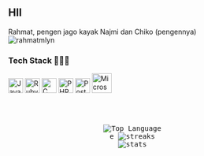 <br/>


## HII


<p align="justify">
Rahmat, pengen jago kayak Najmi dan Chiko (pengennya)
<br>
<img src="https://komarev.com/ghpvc/?username=rahmatmlyn&label=Profile%20views&color=0e75b6&style=flat" alt="rahmatmlyn" />
</p>

### Tech Stack 👨🏻‍💻

<span>
  <img src="https://upload.wikimedia.org/wikipedia/commons/9/99/Unofficial_JavaScript_logo_2.svg" height="30" title="JavaScript" />
  <img src="https://upload.wikimedia.org/wikipedia/commons/thumb/6/62/Ruby_On_Rails_Logo.svg/120px-Ruby_On_Rails_Logo.svg.png" height="30" title="RubyOnRails" />
  <img src="https://upload.wikimedia.org/wikipedia/commons/thumb/0/0d/C_Sharp_wordmark.svg/120px-C_Sharp_wordmark.svg.png" height="30" title="C Sharp" />
  <img src="https://upload.wikimedia.org/wikipedia/commons/2/27/PHP-logo.svg" height="30" title="PHP" />
  <img src="https://upload.wikimedia.org/wikipedia/commons/thumb/2/29/Postgresql_elephant.svg/120px-Postgresql_elephant.svg.png" height="30" title="PostgreSql" />
  <img src="https://miro.medium.com/max/402/1*KTDZHTVaVbvbyhIf2PmBAw.png" height="40" title="Microsoft Sql Server" />
</span>

<h2></h2><br>
<p align="center">
  <samp>
	<img alt="Top Language" src="https://github-readme-stats.vercel.app/api/top-langs/?layout=compact&username=rahmatmlyn&theme=tokyonight"/>
	<br/>e
	<img alt="streaks" src="https://github-readme-streak-stats.herokuapp.com/?user=rahmatmlyn&count_private=true&theme=tokyonight">
	<br/>
	<img alt="stats" src="https://github-readme-stats.vercel.app/api?username=rahmatmlyn&show_icons=true&theme=tokyonight&include_all_commits=true&count_private=true">
  </samp>
</p>
</details>

